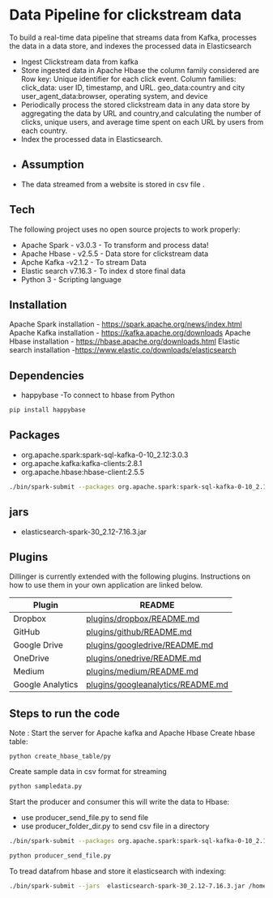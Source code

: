# Data Pipeline for clickstream data


To build a real-time data pipeline that streams data from Kafka, processes the data in a data store, and indexes the processed data in Elasticsearch
- Ingest Clickstream data from kafka 
- Store ingested data in Apache Hbase the column family considered are Row key: Unique identifier for each click event.
Column families:
click_data: user ID, timestamp, and URL.
geo_data:country and city
user_agent_data:browser, operating system, and device
- Periodically process the stored clickstream data in any data store by aggregating the data by URL and country,and calculating the number of clicks, unique users, and average time spent on each URL by users from each country.
- Index the processed data in Elasticsearch.
- ## Assumption
- The data streamed from a website is stored in csv file .

## Tech

The following project uses no open source projects to work properly:

- Apache Spark - v3.0.3 - To transform and process data!
- Apache Hbase  - v2.5.5 - Data store for clickstream data
- Apche Kafka -v2.1.2 - To stream Data
- Elastic search v7.16.3 - To index d store final data
- Python 3 - Scripting language 

## Installation

Apache Spark installation - https://spark.apache.org/news/index.html
Apache Kafka installation - https://kafka.apache.org/downloads
Apache Hbase installation - https://hbase.apache.org/downloads.html
Elastic search installation -https://www.elastic.co/downloads/elasticsearch

## Dependencies
- happybase -To connect to hbase from Python 
```sh
pip install happybase
```
## Packages
- org.apache.spark:spark-sql-kafka-0-10_2.12:3.0.3
- org.apache.kafka:kafka-clients:2.8.1
- org.apache.hbase:hbase-client:2.5.5 
```sh
./bin/spark-submit --packages org.apache.spark:spark-sql-kafka-0-10_2.12:3.0.3,org.apache.kafka:kafka-clients:2.8.1,org.apache.hbase:hbase-client:2.5.5 /home/hp/kafka_hbase.py
```
## jars
- elasticsearch-spark-30_2.12-7.16.3.jar

## Plugins

Dillinger is currently extended with the following plugins.
Instructions on how to use them in your own application are linked below.

| Plugin | README |
| ------ | ------ |
| Dropbox | [plugins/dropbox/README.md][PlDb] |
| GitHub | [plugins/github/README.md][PlGh] |
| Google Drive | [plugins/googledrive/README.md][PlGd] |
| OneDrive | [plugins/onedrive/README.md][PlOd] |
| Medium | [plugins/medium/README.md][PlMe] |
| Google Analytics | [plugins/googleanalytics/README.md][PlGa] |

## Steps to run the code
Note : Start the server for Apache kafka and Apache Hbase 
Create hbase table:
```
python create_hbase_table/py
```
Create sample data in csv format for streaming 
```sh
python sampledata.py
```
Start the producer and consumer this will write the data to Hbase:
- use producer_send_file.py to send file 
- use producer_folder_dir.py to send csv file in a directory 
```sh 
./bin/spark-submit --packages org.apache.spark:spark-sql-kafka-0-10_2.12:3.0.3,org.apache.kafka:kafka-clients:2.8.1,org.apache.hbase:hbase-client:2.5.5 /home/hp/kafka_hbase.py
```
```sh 
python producer_send_file.py
```
To tread datafrom hbase and store it elasticsearch with indexing:
```sh
./bin/spark-submit --jars  elasticsearch-spark-30_2.12-7.16.3.jar /home/hp/hbase_spark.py
```

[//]: # (These are reference links used in the body of this note and get stripped out when the markdown processor does its job. There is no need to format nicely because it shouldn't be seen. Thanks SO - http://stackoverflow.com/questions/4823468/store-comments-in-markdown-syntax)

   [dill]: <https://github.com/joemccann/dillinger>
   [git-repo-url]: <https://github.com/joemccann/dillinger.git>
   [john gruber]: <http://daringfireball.net>
   [df1]: <http://daringfireball.net/projects/markdown/>
   [markdown-it]: <https://github.com/markdown-it/markdown-it>
   [Ace Editor]: <http://ace.ajax.org>
   [node.js]: <http://nodejs.org>
   [Twitter Bootstrap]: <http://twitter.github.com/bootstrap/>
   [jQuery]: <http://jquery.com>
   [@tjholowaychuk]: <http://twitter.com/tjholowaychuk>
   [express]: <http://expressjs.com>
   [AngularJS]: <http://angularjs.org>
   [Gulp]: <http://gulpjs.com>

   [PlDb]: <https://github.com/joemccann/dillinger/tree/master/plugins/dropbox/README.md>
   [PlGh]: <https://github.com/joemccann/dillinger/tree/master/plugins/github/README.md>
   [PlGd]: <https://github.com/joemccann/dillinger/tree/master/plugins/googledrive/README.md>
   [PlOd]: <https://github.com/joemccann/dillinger/tree/master/plugins/onedrive/README.md>
   [PlMe]: <https://github.com/joemccann/dillinger/tree/master/plugins/medium/README.md>
   [PlGa]: <https://github.com/RahulHP/dillinger/blob/master/plugins/googleanalytics/README.md>
